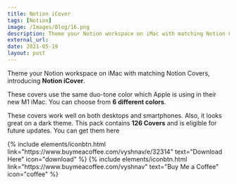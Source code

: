 ```yaml
---
title: Notion iCover
tags: [Notion]
image: /Images/Blog/16.png
description: Theme your Notion workspace on iMac with matching Notion Covers
external_url: 
date: 2021-05-19
layout: post
---
```

Theme your Notion workspace on iMac with matching Notion Covers, introducing **Notion iCover**.

These covers use the same duo-tone color which Apple is using in their new M1 iMac. You can choose from **6 different colors**.

These covers work well on both desktops and smartphones. Also, it looks great on a dark theme. This pack contains **126 Covers** and is eligible for future updates. You can get them here

<p class="text-center">
{% include elements/iconbtn.html link="https://www.buymeacoffee.com/vyshnav/e/32314" text="Download Here" icon="download" %}
{% include elements/iconbtn.html link="https://www.buymeacoffee.com/vyshnav" text="Buy Me a Coffee" icon="coffee" %}
</p>